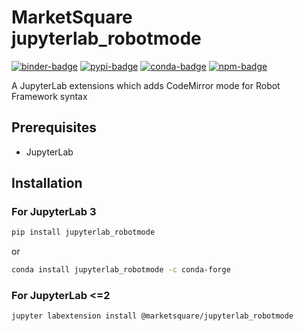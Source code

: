# MarketSquare jupyterlab_robotmode

[![binder-badge]][binder] [![pypi-badge]][pypi] [![conda-badge]][conda]
[![npm-badge]][npm]

A JupyterLab extensions which adds CodeMirror mode for Robot Framework syntax

## Prerequisites

- JupyterLab

## Installation

### For JupyterLab 3

```bash
pip install jupyterlab_robotmode
```

or

```bash
conda install jupyterlab_robotmode -c conda-forge
```

### For JupyterLab <=2

```bash
jupyter labextension install @marketsquare/jupyterlab_robotmode
```

[binder-badge]: https://mybinder.org/badge_logo.svg
[binder]: https://mybinder.org/v2/gh/MarketSquare/jupyterlab_robotmode/HEAD?urlpath=lab
[pypi]: https://pypi.org/project/jupyterlab-robotmode
[pypi-badge]: https://img.shields.io/pypi/v/jupyterlab_robotmode
[npm-badge]: https://img.shields.io/npm/v/@marketsquare/jupyterlab_robotmode
[npm]: https://www.npmjs.com/package/@marketsquare/jupyterlab_robotmode
[conda-badge]: https://img.shields.io/conda/vn/conda-forge/jupyterlab_robotmode
[conda]: https://anaconda.org/conda-forge/jupyterlab_robotmode
